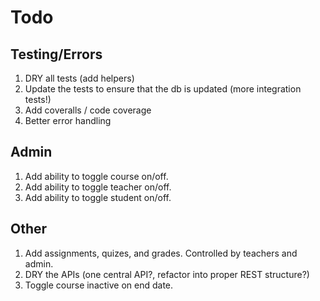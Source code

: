 # Todo

## Testing/Errors

1. DRY all tests (add helpers)
1. Update the tests to ensure that the db is updated (more integration tests!)
1. Add coveralls / code coverage
1. Better error handling

## Admin

1. Add ability to toggle course on/off.
1. Add ability to toggle teacher on/off.
1. Add ability to toggle student on/off.

## Other

1. Add assignments, quizes, and grades. Controlled by teachers and admin.
1. DRY the APIs (one central API?, refactor into proper REST structure?)
1. Toggle course inactive on end date.
